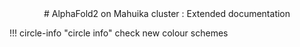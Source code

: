 <center>
# AlphaFold2 on Mahuika cluster : Extended documentation
</center>


!!! circle-info "circle info"
    check new colour schemes